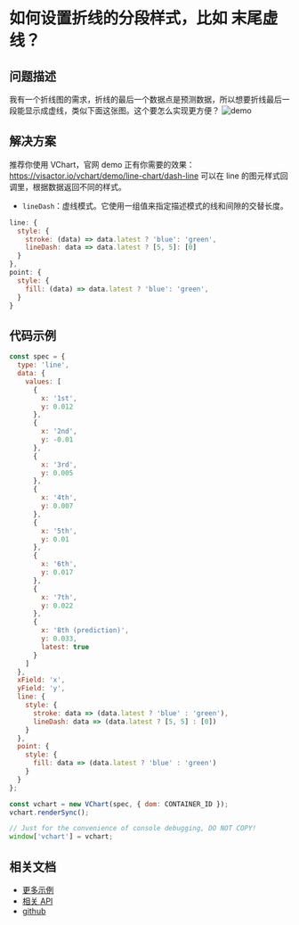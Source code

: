 # 如何设置折线的分段样式，比如 末尾虚线？

## 问题描述

我有一个折线图的需求，折线的最后一个数据点是预测数据，所以想要折线最后一段能显示成虚线，类似下面这张图。这个要怎么实现更方便？
![demo](/vchart/faq/19-0.png)

## 解决方案

推荐你使用 VChart，官网 demo 正有你需要的效果：https://visactor.io/vchart/demo/line-chart/dash-line
可以在 line 的图元样式回调里，根据数据返回不同的样式。

- `lineDash`：虚线模式。它使用一组值来指定描述模式的线和间隙的交替长度。

```js
line: {
  style: {
    stroke: (data) => data.latest ? 'blue': 'green',
    lineDash: data => data.latest ? [5, 5]: [0]
  }
},
point: {
  style: {
    fill: (data) => data.latest ? 'blue': 'green',
  }
}
```

## 代码示例

```javascript livedemo
const spec = {
  type: 'line',
  data: {
    values: [
      {
        x: '1st',
        y: 0.012
      },
      {
        x: '2nd',
        y: -0.01
      },
      {
        x: '3rd',
        y: 0.005
      },
      {
        x: '4th',
        y: 0.007
      },
      {
        x: '5th',
        y: 0.01
      },
      {
        x: '6th',
        y: 0.017
      },
      {
        x: '7th',
        y: 0.022
      },
      {
        x: '8th (prediction)',
        y: 0.033,
        latest: true
      }
    ]
  },
  xField: 'x',
  yField: 'y',
  line: {
    style: {
      stroke: data => (data.latest ? 'blue' : 'green'),
      lineDash: data => (data.latest ? [5, 5] : [0])
    }
  },
  point: {
    style: {
      fill: data => (data.latest ? 'blue' : 'green')
    }
  }
};

const vchart = new VChart(spec, { dom: CONTAINER_ID });
vchart.renderSync();

// Just for the convenience of console debugging, DO NOT COPY!
window['vchart'] = vchart;
```

## 相关文档

- [更多示例](https://visactor.io/vchart/demo/line-chart/dash-line)
- [相关 API](https://visactor.io/vchart/option/lineChart#line.style)
- [github](https://github.com/VisActor/VChart)
